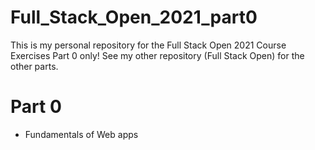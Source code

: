 # Full_Stack_Open_2021_part0

This is my personal repository for the Full Stack Open 2021 Course Exercises Part 0 only!
See my other repository (Full Stack Open) for the other parts.

# Part 0
  * Fundamentals of Web apps
